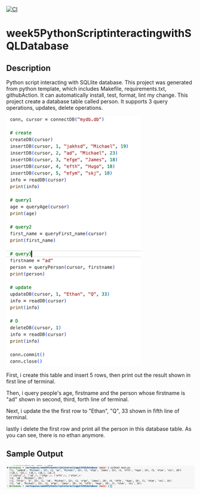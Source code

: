 [![CI](https://github.com/nogibjj/week5PythonScriptinteractingwithSQLDatabase/actions/workflows/cicd.yml/badge.svg)](https://github.com/nogibjj/week5PythonScriptinteractingwithSQLDatabase/actions/workflows/cicd.yml)
# week5PythonScriptinteractingwithSQLDatabase

## Description
Python script interacting with SQLlite database. This project was generated from python template, which includes Makefile, requirements.txt, githubAction. It can automatically install, test, format, lint my change. This project create a database table called person. It supports 3 query operations, updates, delete operations.

![Code](code.png)

First, i create this table and insert 5 rows, then print out the result shown in first line of terminal.  

Then, i query people's age, firstname and the person whose firstname is "ad" shown in second, third, forth line of terminal.  

Next, i update the the first row to "Ethan", "Q", 33 shown in fifth line of terminal.  

lastly i delete the first row and print all the person in this database table. As you can see, there is no ethan anymore.  

## Sample Output
![output](output.png)


